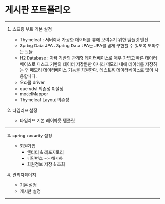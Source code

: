 # 게시판 포트폴리오 
***
1. 스프링 부트 기본 설정
   - Thymeleaf : 서버에서 가공한 데이터를 뷰에 보여주기 위한 템플릿 엔진
   - Spring Data JPA : Spring Data JPA는 JPA를 쉽게 구현할 수 있도록 도와주는 모듈
   - H2 Database : 자바 기반의 관계형 데이터베이스로 매우 가볍고 빠른 데이터베이스로 디스크 기반의 데이터 저장뿐만 아니라 메모리 내에 데이터를 저장하는 인 메모리 데이터베이스 기능을 지원한다. 테스트용 데이터베이스로 많이 사용합니다.
   - 오라클 driver
   - querydsl 의존성 & 설정 
   - modelMapper
   - Thymeleaf Layout 의존성

2. 타임리프 설정 
   - 타임리프 기본 레이아웃 템플릿 
***
3. spring security 설정
   - 회원가입
      - 엔티티 & 레포지토리
      - 비밀번호 => 해시화
      - 회원정보 저장 & 조회
   
4. 관리자페이지
   - 기본 설정 
   - 게시판 설정
***
